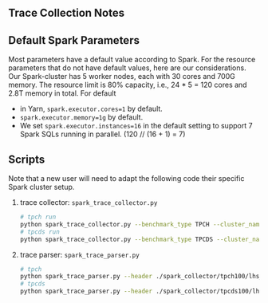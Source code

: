 Trace Collection Notes
---

## Default Spark Parameters

Most parameters have a default value according to Spark. For the resource parameters that do not have default values, here are our considerations. Our Spark-cluster has 5 worker nodes, each with 30 cores and 700G memory. The resource limit is 80% capacity, i.e., 24 * 5 = 120 cores and 2.8T memory in total. For default
   - in Yarn, `spark.executor.cores=1` by default.
   - `spark.executor.memory=1g` by default.
   - We set `spark.executor.instances=16` in the default setting to support 7 Spark SQLs running in parallel. (120 // (16 + 1) = 7)


## Scripts

Note that a new user will need to adapt the following code their specific Spark cluster setup.

1. trace collector: `spark_trace_collector.py`
   ```bash
   # tpch run
   python spark_trace_collector.py --benchmark_type TPCH --cluster_name HEX1 --n_data_per_template 2273 --n_processes 16 --cluster_cores 120
   # tpcds run
   python spark_trace_collector.py --benchmark_type TPCDS --cluster_name HEX2 --n_data_per_template 490 --n_processes 16 --cluster_cores 120
   ```

2. trace parser: `spark_trace_parser.py`
   ```bash
   # tpch
   python spark_trace_parser.py --header ./spark_collector/tpch100/lhs_22x2273 --benchmark_type TPCH --scale_factor 100 --n_processes 16 --upto 2273
   # tpcds
   python spark_trace_parser.py --header ./spark_collector/tpcds100/lhs_102x490 --benchmark_type TPCDS --scale_factor 100 --n_processes 16 --upto 490
   ```
